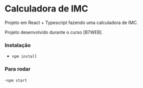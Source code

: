 # Calculadora de IMC

Projeto em React + Typescript fazendo uma calculadora de IMC.

Projeto desenvolvido durante o curso [B7WEB].

### Instalação
- `npm install`

### Para rodar  
-`npm start`